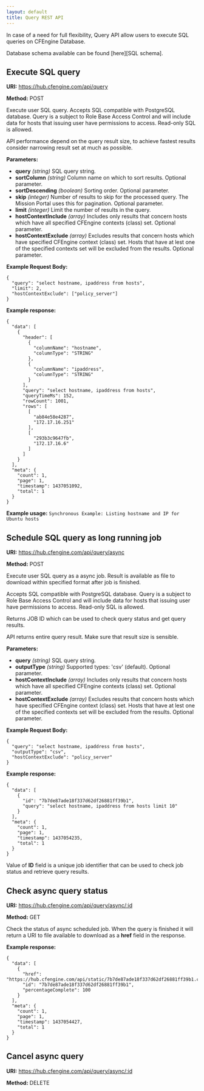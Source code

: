 ```yaml
---
layout: default
title: Query REST API
---
```


In case of a need for full flexibility, Query API allow users to execute SQL queries on CFEngine Database.

Database schema available can be found [here][SQL schema].

## Execute SQL query

**URI:** https://hub.cfengine.com/api/query

**Method:** POST

Execute user SQL query. Accepts SQL compatible with PostgreSQL database. Query is a subject to Role Base Access Control and will include data for hosts that issuing user have permissions to access. Read-only SQL is allowed.

API performance depend on the query result size, to achieve fastest results consider narrowing result set at much as possible.

**Parameters:**

- **query** _(string)_
  SQL query string.
- **sortColumn** _(string)_
  Column name on which to sort results. Optional parameter.
- **sortDescending** _(boolean)_
  Sorting order. Optional parameter.
- **skip** _(integer)_
  Number of results to skip for the processed
  query. The Mission Portal uses this for pagination. Optional parameter.
- **limit** _(integer)_
  Limit the number of results in the query.
- **hostContextInclude** _(array)_
  Includes only results that concern hosts which have all specified CFEngine contexts (class) set. Optional parameter.
- **hostContextExclude** _(array)_
  Excludes results that concern hosts which have specified CFEngine context (class) set. Hosts that have at lest one of the specified contexts set will be excluded from the results. Optional parameter.

**Example Request Body:**

```
{
  "query": "select hostname, ipaddress from hosts",
  "limit": 2,
  "hostContextExclude": ["policy_server"]
}
```

**Example response:**

```
{
  "data": [
    {
      "header": [
        {
          "columnName": "hostname",
          "columnType": "STRING"
        },
        {
          "columnName": "ipaddress",
          "columnType": "STRING"
        }
      ],
      "query": "select hostname, ipaddress from hosts",
      "queryTimeMs": 152,
      "rowCount": 1001,
      "rows": [
        [
          "ab84e58e4287",
          "172.17.16.251"
        ],
        [
          "293b3c9647fb",
          "172.17.16.6"
        ]
      ]
    }
  ],
  "meta": {
    "count": 1,
    "page": 1,
    "timestamp": 1437051092,
    "total": 1
  }
}
```

**Example usage:** `Synchronous Example: Listing hostname and IP for Ubuntu hosts`

## Schedule SQL query as long running job

**URI:** https://hub.cfengine.com/api/query/async

**Method:** POST

Execute user SQL query as a async job. Result is available as file to download within specified format after job is finished.

Accepts SQL compatible with PostgreSQL database. Query is a subject to Role Base Access Control and will include data for hosts that issuing user have permissions to access. Read-only SQL is allowed.

Returns JOB ID which can be used to check query status and get query results.

API returns entire query result. Make sure that result size is sensible.

**Parameters:**

- **query** _(string)_
  SQL query string.
- **outputType** _(string)_
  Supported types: 'csv' (default). Optional parameter.
- **hostContextInclude** _(array)_
  Includes only results that concern hosts which have all specified CFEngine contexts (class) set. Optional parameter.
- **hostContextExclude** _(array)_
  Excludes results that concern hosts which have specified CFEngine context (class) set. Hosts that have at lest one of the specified contexts set will be excluded from the results. Optional parameter.

**Example Request Body:**

```
{
  "query": "select hostname, ipaddress from hosts",
  "outputType": "csv",
  "hostContextExclude": "policy_server"
}
```

**Example response:**

```
{
  "data": [
    {
      "id": "7b7de87ade18f337d62df26881ff39b1",
      "query": "select hostname, ipaddress from hosts limit 10"
    }
  ],
  "meta": {
    "count": 1,
    "page": 1,
    "timestamp": 1437054235,
    "total": 1
  }
}
```

Value of **ID** field is a unique job identifier that can be used to check job status and retrieve query results.

## Check async query status

**URI:** https://hub.cfengine.com/api/query/async/:id

**Method:** GET

Check the status of async scheduled job. When the query is finished it will return a URI to file available to download as a **href** field in the response.

**Example response:**

```
{
  "data": [
    {
      "href": "https://hub.cfengine.com/api/static/7b7de87ade18f337d62df26881ff39b1.csv",
      "id": "7b7de87ade18f337d62df26881ff39b1",
      "percentageComplete": 100
    }
  ],
  "meta": {
    "count": 1,
    "page": 1,
    "timestamp": 1437054427,
    "total": 1
  }
}
```

## Cancel async query

**URI:** https://hub.cfengine.com/api/query/async/:id

**Method:** DELETE
